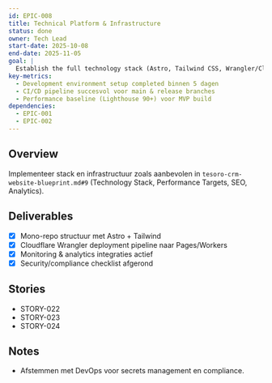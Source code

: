 ```yaml
---
id: EPIC-008
title: Technical Platform & Infrastructure
status: done
owner: Tech Lead
start-date: 2025-10-08
end-date: 2025-11-05
goal: |
  Establish the full technology stack (Astro, Tailwind CSS, Wrangler/Cloudflare Workers, analytics, compliance tooling) required to build, deploy and monitor de Tesoro CRM website.
key-metrics:
  - Development environment setup completed binnen 5 dagen
  - CI/CD pipeline succesvol voor main & release branches
  - Performance baseline (Lighthouse 90+) voor MVP build
dependencies:
  - EPIC-001
  - EPIC-002
---
```


## Overview
Implementeer stack en infrastructuur zoals aanbevolen in `tesoro-crm-website-blueprint.md#9` (Technology Stack, Performance Targets, SEO, Analytics).

## Deliverables
- [x] Mono-repo structuur met Astro + Tailwind
- [x] Cloudflare Wrangler deployment pipeline naar Pages/Workers
- [x] Monitoring & analytics integraties actief
- [x] Security/compliance checklist afgerond

## Stories
- STORY-022
- STORY-023
- STORY-024

## Notes
- Afstemmen met DevOps voor secrets management en compliance.
